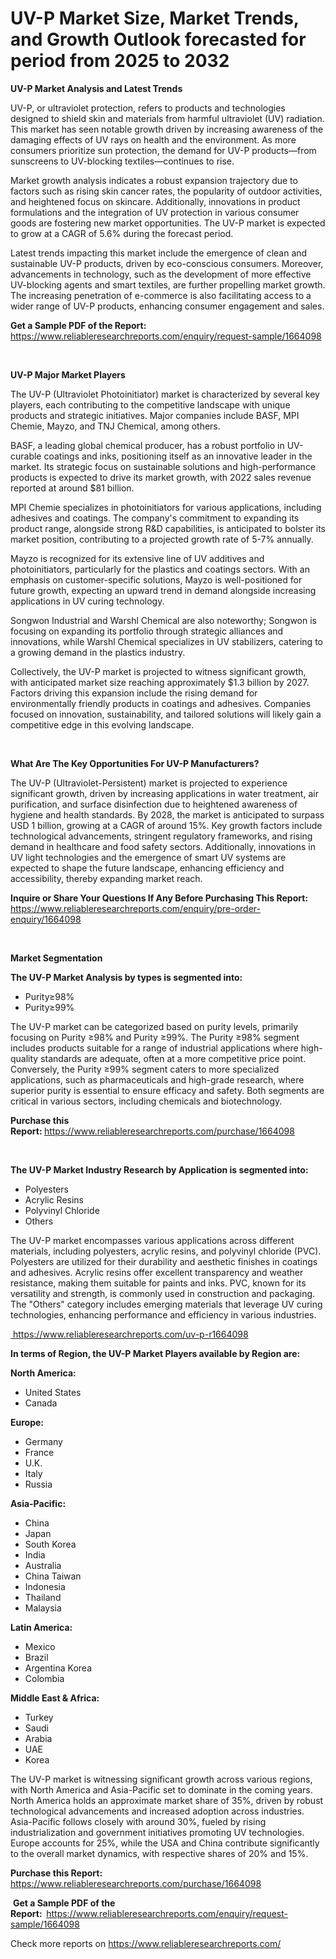 <p><h1>UV-P Market Size, Market Trends, and Growth Outlook forecasted for period from 2025 to 2032</h1></p><p><strong>UV-P Market Analysis and Latest Trends</strong></p>
<p><p>UV-P, or ultraviolet protection, refers to products and technologies designed to shield skin and materials from harmful ultraviolet (UV) radiation. This market has seen notable growth driven by increasing awareness of the damaging effects of UV rays on health and the environment. As more consumers prioritize sun protection, the demand for UV-P products—from sunscreens to UV-blocking textiles—continues to rise.</p><p>Market growth analysis indicates a robust expansion trajectory due to factors such as rising skin cancer rates, the popularity of outdoor activities, and heightened focus on skincare. Additionally, innovations in product formulations and the integration of UV protection in various consumer goods are fostering new market opportunities. The UV-P market is expected to grow at a CAGR of 5.6% during the forecast period. </p><p>Latest trends impacting this market include the emergence of clean and sustainable UV-P products, driven by eco-conscious consumers. Moreover, advancements in technology, such as the development of more effective UV-blocking agents and smart textiles, are further propelling market growth. The increasing penetration of e-commerce is also facilitating access to a wider range of UV-P products, enhancing consumer engagement and sales.</p></p>
<p><strong>Get a Sample PDF of the Report:&nbsp;</strong> <a href="https://www.reliableresearchreports.com/enquiry/request-sample/1664098?utm_campaign=3056&utm_medium=2&utm_source=Github&utm_content=ia&utm_term=23032025&utm_id=uv-p">https://www.reliableresearchreports.com/enquiry/request-sample/1664098</a></p>
<p>&nbsp;</p>
<p><strong>UV-P Major Market Players</strong></p>
<p><p>The UV-P (Ultraviolet Photoinitiator) market is characterized by several key players, each contributing to the competitive landscape with unique products and strategic initiatives. Major companies include BASF, MPI Chemie, Mayzo, and TNJ Chemical, among others. </p><p>BASF, a leading global chemical producer, has a robust portfolio in UV-curable coatings and inks, positioning itself as an innovative leader in the market. Its strategic focus on sustainable solutions and high-performance products is expected to drive its market growth, with 2022 sales revenue reported at around $81 billion.</p><p>MPI Chemie specializes in photoinitiators for various applications, including adhesives and coatings. The company's commitment to expanding its product range, alongside strong R&D capabilities, is anticipated to bolster its market position, contributing to a projected growth rate of 5-7% annually.</p><p>Mayzo is recognized for its extensive line of UV additives and photoinitiators, particularly for the plastics and coatings sectors. With an emphasis on customer-specific solutions, Mayzo is well-positioned for future growth, expecting an upward trend in demand alongside increasing applications in UV curing technology.</p><p>Songwon Industrial and Warshl Chemical are also noteworthy; Songwon is focusing on expanding its portfolio through strategic alliances and innovations, while Warshl Chemical specializes in UV stabilizers, catering to a growing demand in the plastics industry.</p><p>Collectively, the UV-P market is projected to witness significant growth, with anticipated market size reaching approximately $1.3 billion by 2027. Factors driving this expansion include the rising demand for environmentally friendly products in coatings and adhesives. Companies focused on innovation, sustainability, and tailored solutions will likely gain a competitive edge in this evolving landscape.</p></p>
<p>&nbsp;</p>
<p><strong>What Are The Key Opportunities For UV-P Manufacturers?</strong></p>
<p><p>The UV-P (Ultraviolet-Persistent) market is projected to experience significant growth, driven by increasing applications in water treatment, air purification, and surface disinfection due to heightened awareness of hygiene and health standards. By 2028, the market is anticipated to surpass USD 1 billion, growing at a CAGR of around 15%. Key growth factors include technological advancements, stringent regulatory frameworks, and rising demand in healthcare and food safety sectors. Additionally, innovations in UV light technologies and the emergence of smart UV systems are expected to shape the future landscape, enhancing efficiency and accessibility, thereby expanding market reach.</p></p>
<p><strong>Inquire or Share Your Questions If Any Before Purchasing This Report:</strong> <a href="https://www.reliableresearchreports.com/enquiry/pre-order-enquiry/1664098?utm_campaign=3056&utm_medium=2&utm_source=Github&utm_content=ia&utm_term=23032025&utm_id=uv-p">https://www.reliableresearchreports.com/enquiry/pre-order-enquiry/1664098</a></p>
<p>&nbsp;</p>
<p><strong>Market Segmentation</strong></p>
<p><strong>The UV-P Market Analysis by types is segmented into:</strong></p>
<p><ul><li>Purity≥98%</li><li>Purity≥99%</li></ul></p>
<p><p>The UV-P market can be categorized based on purity levels, primarily focusing on Purity ≥98% and Purity ≥99%. The Purity ≥98% segment includes products suitable for a range of industrial applications where high-quality standards are adequate, often at a more competitive price point. Conversely, the Purity ≥99% segment caters to more specialized applications, such as pharmaceuticals and high-grade research, where superior purity is essential to ensure efficacy and safety. Both segments are critical in various sectors, including chemicals and biotechnology.</p></p>
<p><strong>Purchase this Report:&nbsp;</strong><a href="https://www.reliableresearchreports.com/purchase/1664098?utm_campaign=3056&utm_medium=2&utm_source=Github&utm_content=ia&utm_term=23032025&utm_id=uv-p">https://www.reliableresearchreports.com/purchase/1664098</a></p>
<p>&nbsp;</p>
<p><strong>The UV-P Market Industry Research by Application is segmented into:</strong></p>
<p><ul><li>Polyesters</li><li>Acrylic Resins</li><li>Polyvinyl Chloride</li><li>Others</li></ul></p>
<p><p>The UV-P market encompasses various applications across different materials, including polyesters, acrylic resins, and polyvinyl chloride (PVC). Polyesters are utilized for their durability and aesthetic finishes in coatings and adhesives. Acrylic resins offer excellent transparency and weather resistance, making them suitable for paints and inks. PVC, known for its versatility and strength, is commonly used in construction and packaging. The "Others" category includes emerging materials that leverage UV curing technologies, enhancing performance and efficiency in various industries.</p></p>
<p><a href="https://www.reliableresearchreports.com/uv-p-r1664098?utm_campaign=3056&utm_medium=2&utm_source=Github&utm_content=ia&utm_term=23032025&utm_id=uv-p">&nbsp;https://www.reliableresearchreports.com/uv-p-r1664098</a></p>
<p><strong>In terms of Region, the UV-P Market Players available by Region are:</strong></p>
<p>
    <p> <strong> North America: </strong>
        <ul>
            <li>United States</li>
            <li>Canada</li>
        </ul>
        </p> 
    <p> <strong> Europe: </strong>
        <ul>
            <li>Germany</li>
            <li>France</li>
            <li>U.K.</li>
            <li>Italy</li>
            <li>Russia</li>
        </ul>
        </p> 
    <p> <strong> Asia-Pacific: </strong>
        <ul>
            <li>China</li>
            <li>Japan</li>
            <li>South Korea</li>
            <li>India</li>
            <li>Australia</li>
            <li>China Taiwan</li>
            <li>Indonesia</li>
            <li>Thailand</li>
            <li>Malaysia</li>
        </ul>
        </p> 
    <p> <strong> Latin America: </strong>
        <ul>
            <li>Mexico</li>
            <li>Brazil</li>
            <li>Argentina Korea</li>
            <li>Colombia</li>
        </ul>
        </p> 
    <p> <strong> Middle East & Africa: </strong>
        <ul>
            <li>Turkey</li>
            <li>Saudi</li>
            <li>Arabia</li>
            <li>UAE</li>
            <li>Korea</li>
        </ul>
    </p>
    </p>
<p><p>The UV-P market is witnessing significant growth across various regions, with North America and Asia-Pacific set to dominate in the coming years. North America holds an approximate market share of 35%, driven by robust technological advancements and increased adoption across industries. Asia-Pacific follows closely with around 30%, fueled by rising industrialization and government initiatives promoting UV technologies. Europe accounts for 25%, while the USA and China contribute significantly to the overall market dynamics, with respective shares of 20% and 15%.</p></p>
<p><strong>Purchase this Report: </strong><a href="https://www.reliableresearchreports.com/purchase/1664098?utm_campaign=3056&utm_medium=2&utm_source=Github&utm_content=ia&utm_term=23032025&utm_id=uv-p">https://www.reliableresearchreports.com/purchase/1664098</a></p>
<p>&nbsp;<strong>Get a Sample PDF of the Report:&nbsp;&nbsp;</strong><a href="https://www.reliableresearchreports.com/enquiry/request-sample/1664098?utm_campaign=3056&utm_medium=2&utm_source=Github&utm_content=ia&utm_term=23032025&utm_id=uv-p">https://www.reliableresearchreports.com/enquiry/request-sample/1664098</a></p>
<p><strong></strong></p>
<p>Check more reports on <a href="https://www.reliableresearchreports.com/?utm_campaign=3056&utm_medium=2&utm_source=Github&utm_content=ia&utm_term=23032025&utm_id=uv-p">https://www.reliableresearchreports.com/</a></p>
